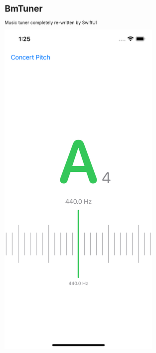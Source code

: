 # BmTuner
Music tuner completely re-written by SwiftUI

![name-of-you-image](https://github.com/jonahaung/BmTuner/blob/main/Simulator%20Screen%20Shot%20-%20iPhone%2012%20Pro%20-%202021-06-08%20at%2013.25.44.png?raw=true)
